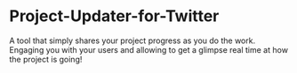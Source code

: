 # Project-Updater-for-Twitter
A tool that simply shares your project progress as you do the work. Engaging you with your users and allowing to get a glimpse real time at how the project is going!
